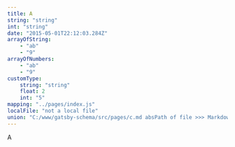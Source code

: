 ```yaml
---
title: A
string: "string"
int: "string"
date: "2015-05-01T22:12:03.284Z"
arrayOfString:
    - "ab"
    - "9"
arrayOfNumbers:
    - "ab"
    - "9"
customType:
    string: "string"
    float: 2
    int: "5"
mapping: "../pages/index.js"
localFile: "not a local file"
union: "C:/www/gatsby-schema/src/pages/c.md absPath of file >>> MarkdownRemark"
---
```


A
